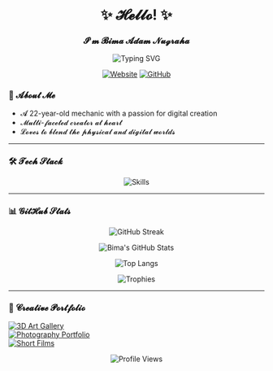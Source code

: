 <h1 align="center">✨ 𝓗𝓮𝓵𝓵𝓸! ✨</h1>
<h3 align="center">𝓘'𝓶 𝓑𝓲𝓶𝓪 𝓐𝓭𝓪𝓶 𝓝𝓾𝓰𝓻𝓪𝓱𝓪</h3>

<p align="center">
  <img src="https://readme-typing-svg.demolab.com?font=Fira+Code&pause=1000&color=FFD700&center=true&vCenter=true&width=435&lines=Mechanic+%F0%9F%9A%80;Creative+Coder+%F0%9F%92%BB;3D+Artist+%F0%9F%8E%A8;Visual+Storyteller+%F0%9F%93%B8" alt="Typing SVG" />
</p>

<p align="center">
  <a href="https://bimaadamrin.my.id"><img src="https://img.shields.io/badge/Website-FF4088?style=for-the-badge&logo=About.me&logoColor=white" alt="Website"></a>
  <a href="https://github.com/bimaadam"><img src="https://img.shields.io/badge/GitHub-181717?style=for-the-badge&logo=github&logoColor=white" alt="GitHub"></a>
</p>

### 🌟 𝓐𝓫𝓸𝓾𝓽 𝓜𝓮
+ 𝓐 22-year-old mechanic with a passion for digital creation  
+ 𝓜𝓾𝓵𝓽𝓲-𝓯𝓪𝓬𝓮𝓽𝓮𝓭 𝓬𝓻𝓮𝓪𝓽𝓸𝓻 𝓪𝓽 𝓱𝓮𝓪𝓻𝓽  
+ 𝓛𝓸𝓿𝓮𝓼 𝓽𝓸 𝓫𝓵𝓮𝓷𝓭 𝓽𝓱𝓮 𝓹𝓱𝔂𝓼𝓲𝓬𝓪𝓵 𝓪𝓷𝓭 𝓭𝓲𝓰𝓲𝓽𝓪𝓵 𝔀𝓸𝓻𝓵𝓭𝓼  

---

### 🛠 𝓣𝓮𝓬𝓱 𝓢𝓽𝓪𝓬𝓴

<p align="center">
  <img src="https://skillicons.dev/icons?i=cplusplus,csharp,typescript,javascript,react,nextjs,nodejs,nestjs,prisma,electron,tauri,flutter,dart,php,laravel&theme=dark" alt="Skills">
</p>

---

### 📊 𝓖𝓲𝓽𝓗𝓾𝓫 𝓢𝓽𝓪𝓽𝓼

<div align="center">
  
  ![GitHub Streak](https://streak-stats.demolab.com?user=bimaadam&theme=radical&hide_border=true&date_format=j%20M%5B%20Y%5D)
  
  ![Bima's GitHub Stats](https://github-readme-stats.vercel.app/api?username=bimaadam&show_icons=true&theme=radical&hide_border=true&include_all_commits=true)
  
  ![Top Langs](https://github-readme-stats.vercel.app/api/top-langs/?username=bimaadam&layout=compact&theme=radical&hide_border=true&hide=html,php,scss,css)
  
  ![Trophies](https://github-profile-trophy.vercel.app/?username=bimaadam&theme=radical&margin-w=15&no-frame=true&rank=SSS,SS,S,AAA,AA,A,B)
</div>

---

### 🎨 𝓒𝓻𝓮𝓪𝓽𝓲𝓿𝓮 𝓟𝓸𝓻𝓽𝓯𝓸𝓵𝓲𝓸
[![3D Art Gallery](https://img.shields.io/badge/3D_Art-FF6B6B?style=for-the-badge)](https://example.com)  
[![Photography Portfolio](https://img.shields.io/badge/Photography-4ECDC4?style=for-the-badge)](https://example.com)  
[![Short Films](https://img.shields.io/badge/Films-45B7D1?style=for-the-badge)](https://example.com)

<p align="center">
  <img src="https://komarev.com/ghpvc/?username=bimaadam&label=Profile%20Views&color=FF69B4&style=flat" alt="Profile Views">
</p>